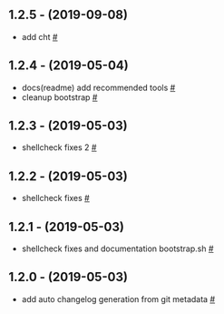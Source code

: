 ## 1.2.5 - (2019-09-08)

- add cht [#](https://github.com/bymathias/dotfiles/commit/68625cb3f8e0c0bc0672d36d24ce626d1c760573 "commit 68625cb")

## 1.2.4 - (2019-05-04)

- docs(readme) add recommended tools [#](https://github.com/bymathias/dotfiles/commit/e88906f51055decaf9e16759be928730a4bf5b5c "commit e88906f")
- cleanup bootstrap [#](https://github.com/bymathias/dotfiles/commit/eff13be5f8fc4ae43e35b6c68e35a834b87cc234 "commit eff13be")

## 1.2.3 - (2019-05-03)

- shellcheck fixes 2 [#](https://github.com/bymathias/dotfiles/commit/01c5f87569b5af4bfae8d6753190351667944c7e "commit 01c5f87")

## 1.2.2 - (2019-05-03)

- shellcheck fixes [#](https://github.com/bymathias/dotfiles/commit/d200b59d5c332ab66611fff609d168e7a4568c81 "commit d200b59")

## 1.2.1 - (2019-05-03)

- shellcheck fixes and documentation bootstrap.sh [#](https://github.com/bymathias/dotfiles/commit/e8c77ad7142fa69ead2126b86d132b6094e7ad83 "commit e8c77ad")

## 1.2.0 - (2019-05-03)

- add auto changelog generation from git metadata [#](https://github.com/bymathias/dotfiles/commit/684fef68dbf5d3e710c1341fd5f3bf60e8dca9ad "commit 684fef6")

